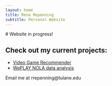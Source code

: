 ```yaml
---
layout: home
title: Rena Repenning
subtitle: Personal Website
---
```

<p style="text-align:left;">
  # Website in progress!
</p>



## Check out my current projects:
* [Video Game Recommender](https://www.renarepenning.com/VideoGameRecommender/)
* [WePLAY NOLA data analysis](https://www.renarepenning.com/weplaynoladata/)




<footer>
  Email me at rrepenning@tulane.edu
</footer>
  
